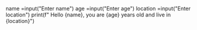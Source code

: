 name =input("Enter name")
age =input("Enter age")
location =input("Enter location")
print(f" Hello {name}, you are {age} years old and live in {location}")
